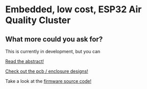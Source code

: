 
# Embedded, low cost, ESP32 Air Quality Cluster
## What more could you ask for?

This is currently in development, but you can


[Read the abstract!](../../ABSTRACT.md)

[Check out the pcb / enclosure designs!](../../boards/esp32/hardware)

Take a look at the [firmware source code!](../../boards/esp32/firmware)
